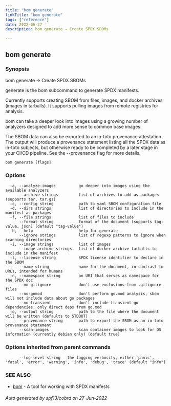 ```yaml
---
title: "bom generate"
linkTitle: "bom generate"
tags: ["reference"]
date: 2022-06-27
description: bom generate → Create SPDX SBOMs

---
```


## bom generate

### Synopsis

bom generate → Create SPDX SBOMs

generate is the bom subcommand to generate SPDX manifests.

Currently supports creating SBOM from files, images, and docker
archives (images in tarballs). It supports pulling images from
remote registries for analysis.

bom can take a deeper look into images using a growing number
of analyzers designed to add more sense to common base images.

The SBOM data can also be exported to an in-toto provenance
attestation. The output will produce a provenance statement listing all
the SPDX data as in-toto subjects, but otherwise ready to be
completed by a later stage in your CI/CD pipeline. See the
--provenance flag for more details.



```
bom generate [flags]
```

### Options

```
  -a, --analyze-images          go deeper into images using the available analyzers
      --archive strings         list of archives to add as packages (supports tar, tar.gz)
  -c, --config string           path to yaml SBOM configuration file
  -d, --dirs strings            list of directories to include in the manifest as packages
  -f, --file strings            list of files to include
      --format string           format of the document (supports tag-value, json) (default "tag-value")
  -h, --help                    help for generate
      --ignore strings          list of regexp patterns to ignore when scanning directories
  -i, --image strings           list of images
      --image-archive strings   list of docker archive tarballs to include in the manifest
  -l, --license string          SPDX license identifier to declare in the SBOM
      --name string             name for the document, in contrast to URLs, intended for humans
  -n, --namespace string        an URI that serves as namespace for the SPDX doc
      --no-gitignore            don't use exclusions from .gitignore files
      --no-gomod                don't perform go.mod analysis, sbom will not include data about go packages
      --no-transient            don't include transient go dependencies, only direct deps from go.mod
  -o, --output string           path to the file where the document will be written (defaults to STDOUT)
      --provenance string       path to export the SBOM as an in-toto provenance statement
      --scan-images             scan container images to look for OS information (currently debian only) (default true)
```

### Options inherited from parent commands

```
      --log-level string   the logging verbosity, either 'panic', 'fatal', 'error', 'warning', 'info', 'debug', 'trace' (default "info")
```

### SEE ALSO

* [bom](bom.md)	 - A tool for working with SPDX manifests

###### Auto generated by spf13/cobra on 27-Jun-2022
